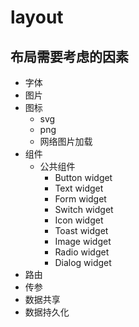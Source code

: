 # layout

## 布局需要考虑的因素

- 字体
- 图片
- 图标
  - svg
  - png
  - 网络图片加载
- 组件
  - 公共组件
    - Button widget
    - Text widget
    - Form widget
    - Switch widget
    - Icon widget
    - Toast widget
    - Image widget
    - Radio widget
    - Dialog widget
- 路由
- 传参
- 数据共享
- 数据持久化